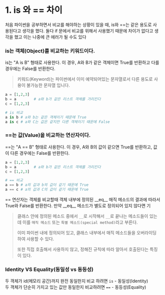 # 1. is 와 == 차이

처음 파이썬을 공부하면서 비교를 해야하는 상황이 있을 때, is와 ==는 같은 용도로 사용된다고 생각을 했다. 둘다 if 문에서 비교를 위해서 사용했기 때문에 차이가 없다고 생각을 했고 이는 나중에 큰 에러가 될 수도 있다

### is는 객체(Object)를 비교하는 키워드이다.&#x20;

is는  "A is B" 형태로 사용한다. 이 경우, A와 B가 같은 객체이면 True를 반환하고 다를 경우에는 False를 반환한다.

> 키워드(Keyword)는 파이썬에서 이미 예약되어있는 문자열로서 다른 용도로 사용이 불가능한 문자열 입니다.

```python
a = [1,2,3]
b = a        # a와 b가 같은 리스트 객체를 가리킨다
c = [1,2,3]

# is 비교
a is b # a와 b는 같은 객체이기 때문에 True
a is c # a와 C는 값은 같지만 다른 객체이기 때문에 False
```

### ==는 값(Value)을 비교하는 연산자이다.

\==는 "A == B" 형태로 사용한다. 이 경우, A와 B의 값이 같으면 True를 반환하고, 값이 다른 경우에는 False를 반환한다.

```python
a = [1,2,3]
b = a        # a와 b가 같은 리스트 객체를 가리킨다
c = [1,2,3]

# == 비교
a == b # a의 값과 b의 값이 같기 때문에 True
a == c # a의 값과 C의 값이 같기 때문에 True
```

\== 연산자는 객체를 비교할때 객체 내부에 정의된 \_\_eq\_\_ 매직 메소드의 결과에 따라서  True와 False를 반환한다. 만약 \_\_eq\_\_ 메소드가 별도로 정의되어 있지 않다면 기

> 클래스 안에 정의된 메소드 중에서 `__`로 시작해서 `__`로 끝나는 메소드들이 있는데 이를 `매직 메소드` 또는 `특별 메소드(special method)`라고 부른다.&#x20;
>
> 이미 파이썬 내에 정의되어 있고, 클래스 내부에서 매직 메소드들을 오버라이딩 하여 사용할 수 있다.&#x20;
>
> 또한 직접 호출해서 사용하지 않고, 정해진 규칙에 따라 알아서 호출된다는 특징이 있다.

### &#x20;Identity VS Equality(동일성 vs 동등성)&#x20;

두 객체가 id(메모리 공간)까지 완전 동일한지 비교 하려면 `is` - 동일성(Identity)\
두 객체가 단순히 가지고 있는 값만 동일한지 비교하려면 `==` -  동등성(Equality)&#x20;
